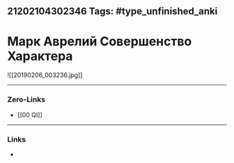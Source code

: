 21202104302346
Tags: #type_unfinished_anki
---
# Марк Аврелий Совершенство Характера

![[20190206_003236.jpg]]

---
### Zero-Links
- [[00 QI]]
---
### Links
-